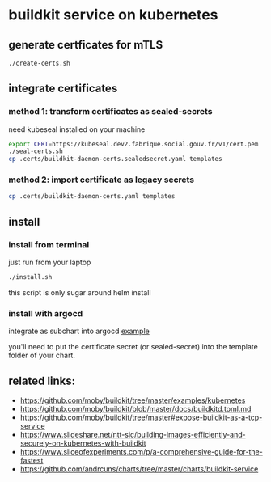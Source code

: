 # buildkit service on kubernetes

## generate certficates for mTLS

```sh
./create-certs.sh
```

## integrate certificates

### method 1: transform certificates as sealed-secrets

need kubeseal installed on your machine

```sh
export CERT=https://kubeseal.dev2.fabrique.social.gouv.fr/v1/cert.pem
./seal-certs.sh
cp .certs/buildkit-daemon-certs.sealedsecret.yaml templates
```

### method 2: import certificate as legacy secrets

```sh
cp .certs/buildkit-daemon-certs.yaml templates
```

## install

### install from terminal

just run from your laptop

```sh
./install.sh
```

this script is only sugar around helm install

### install with argocd

integrate as subchart into argocd
[example](examples/argocd/my-buildkit-service)

you'll need to put the certificate secret (or sealed-secret) into the template folder of your chart.


## related links:

- https://github.com/moby/buildkit/tree/master/examples/kubernetes
- https://github.com/moby/buildkit/blob/master/docs/buildkitd.toml.md
- https://github.com/moby/buildkit/tree/master#expose-buildkit-as-a-tcp-service
- https://www.slideshare.net/ntt-sic/building-images-efficiently-and-securely-on-kubernetes-with-buildkit
- https://www.sliceofexperiments.com/p/a-comprehensive-guide-for-the-fastest
- https://github.com/andrcuns/charts/tree/master/charts/buildkit-service